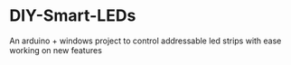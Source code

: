 # DIY-Smart-LEDs
An arduino + windows project to control addressable led strips with ease
working on new features
